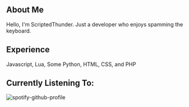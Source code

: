 ## About Me
Hello, I'm ScriptedThunder.
Just a developer who enjoys spamming the keyboard.

## Experience
Javascript,
Lua,
Some Python,
HTML,
CSS,
and PHP

## Currently Listening To:
![spotify-github-profile](https://spotify-github-profile.vercel.app/api/view?uid=odo1981&cover_image=true&theme=default)

